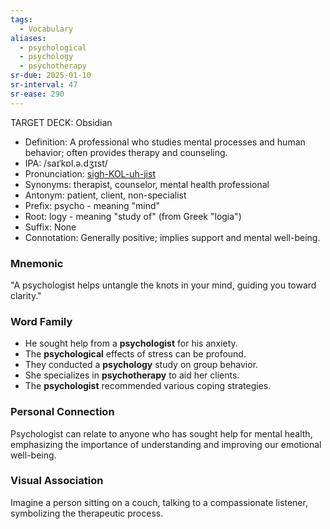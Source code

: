 ```yaml
---
tags:
  - Vocabulary
aliases:
  - psychological
  - psychology
  - psychotherapy
sr-due: 2025-01-10
sr-interval: 47
sr-ease: 290
---
```

TARGET DECK: Obsidian

- Definition: A professional who studies mental processes and human behavior; often provides therapy and counseling.
- IPA: /saɪˈkɒl.ə.dʒɪst/
- Pronunciation: [sigh-KOL-uh-jist](https://www.google.com/search?q=how+to+pronounce=psychologist)
- Synonyms: therapist, counselor, mental health professional
- Antonym: patient, client, non-specialist
- Prefix: psycho - meaning "mind"
- Root: logy - meaning "study of" (from Greek "logia")
- Suffix: None
- Connotation: Generally positive; implies support and mental well-being.

### Mnemonic

"A psychologist helps untangle the knots in your mind, guiding you toward clarity."

### Word Family

- He sought help from a **psychologist** for his anxiety.
- The **psychological** effects of stress can be profound.
- They conducted a **psychology** study on group behavior.
- She specializes in **psychotherapy** to aid her clients.
- The **psychologist** recommended various coping strategies.

### Personal Connection
Psychologist can relate to anyone who has sought help for mental health, emphasizing the importance of understanding and improving our emotional well-being.

### Visual Association
Imagine a person sitting on a couch, talking to a compassionate listener, symbolizing the therapeutic process.